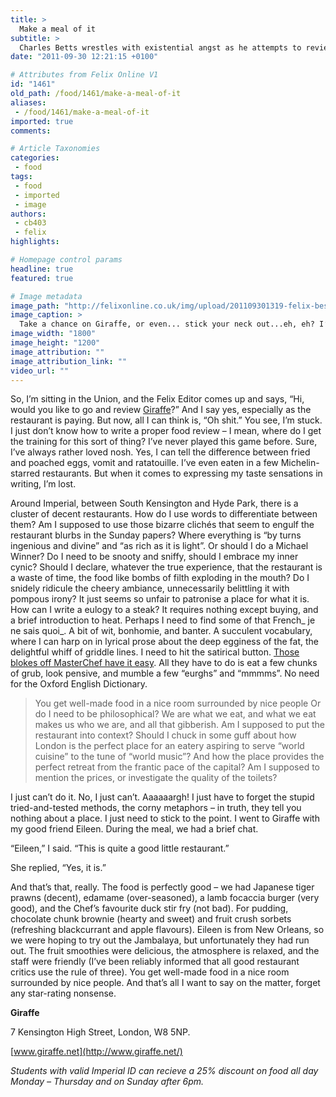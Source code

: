 ```yaml
---
title: >
  Make a meal of it
subtitle: >
  Charles Betts wrestles with existential angst as he attempts to review restaurant chain Giraffe
date: "2011-09-30 12:21:15 +0100"

# Attributes from Felix Online V1
id: "1461"
old_path: /food/1461/make-a-meal-of-it
aliases:
 - /food/1461/make-a-meal-of-it
imported: true
comments:

# Article Taxonomies
categories:
 - food
tags:
 - food
 - imported
 - image
authors:
 - cb403
 - felix
highlights:

# Homepage control params
headline: true
featured: true

# Image metadata
image_path: "http://felixonline.co.uk/img/upload/201109301319-felix-best-interior.jpg"
image_caption: >
  Take a chance on Giraffe, or even... stick your neck out...eh, eh? I’ll get my coat
image_width: "1800"
image_height: "1200"
image_attribution: ""
image_attribution_link: ""
video_url: ""
---
```


So, I’m sitting in the Union, and the Felix Editor comes up and says, “Hi, would you like to go and review [Giraffe](http://www.giraffe.net/)?” And I say yes, especially as the restaurant is paying. But now, all I can think is, “Oh shit.” You see, I’m stuck. I just don’t know how to write a proper food review – I mean, where do I get the training for this sort of thing? I’ve never played this game before. Sure, I’ve always rather loved nosh. Yes, I can tell the difference between fried and poached eggs, vomit and ratatouille. I’ve even eaten in a few Michelin-starred restaurants. But when it comes to expressing my taste sensations in writing, I’m lost.

Around Imperial, between South Kensington and Hyde Park, there is a cluster of decent restaurants. How do I use words to differentiate between them? Am I supposed to use those bizarre clichés that seem to engulf the restaurant blurbs in the Sunday papers? Where everything is “by turns ingenious and divine” and “as rich as it is light”. Or should I do a Michael Winner? Do I need to be snooty and sniffy, should I embrace my inner cynic? Should I declare, whatever the true experience, that the restaurant is a waste of time, the food like bombs of filth exploding in the mouth? Do I snidely ridicule the cheery ambiance, unnecessarily belittling it with pompous irony? It just seems so unfair to patronise a place for what it is.
 How can I write a eulogy to a steak? It requires nothing except buying, and a brief introduction to heat. Perhaps I need to find some of that French_ je ne sais quoi_. A bit of wit, bonhomie, and banter. A succulent vocabulary, where I can harp on in lyrical prose about the deep egginess of the fat, the delightful whiff of griddle lines. I need to hit the satirical button. [Those blokes off MasterChef have it easy](http://www.youtube.com/watch?v=IfeyUGZt8nk). All they have to do is eat a few chunks of grub, look pensive, and mumble a few “eurghs” and “mmmms”. No need for the Oxford English Dictionary.
> You get well-made food in a nice room surrounded by nice people
Or do I need to be philosophical? We are what we eat, and what we eat makes us who we are, and all that gibberish. Am I supposed to put the restaurant into context? Should I chuck in some guff about how London is the perfect place for an eatery aspiring to serve “world cuisine” to the tune of “world music”? And how the place provides the perfect retreat from the frantic pace of the capital? Am I supposed to mention the prices, or investigate the quality of the toilets?

I just can’t do it. No, I just can’t. Aaaaaargh! I just have to forget the stupid tried-and-tested methods, the corny metaphors – in truth, they tell you nothing about a place. I just need to stick to the point. I went to Giraffe with my good friend Eileen. During the meal, we had a brief chat.

“Eileen,” I said. “This is quite a good little restaurant.”

She replied, “Yes, it is.”

And that’s that, really. The food is perfectly good – we had Japanese tiger prawns (decent), edamame (over-seasoned), a lamb focaccia burger (very good), and the Chef’s favourite duck stir fry (not bad). For pudding, chocolate chunk brownie (hearty and sweet) and fruit crush sorbets (refreshing blackcurrant and apple flavours). Eileen is from New Orleans, so we were hoping to try out the Jambalaya, but unfortunately they had run out. The fruit smoothies were delicious, the atmosphere is relaxed, and the staff were friendly (I’ve been reliably informed that all good restaurant critics use the rule of three). You get well-made food in a nice room surrounded by nice people. And that’s all I want to say on the matter, forget any star-rating nonsense.

__Giraffe__

7 Kensington High Street, London, W8 5NP.

[www.giraffe.net](http://www.giraffe.net/)

_Students with valid Imperial ID can recieve a 25% discount on food all day Monday – Thursday and on Sunday after 6pm._

